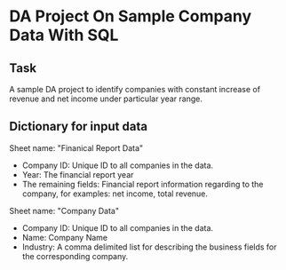 # DA Project On Sample Company Data With SQL 

## Task
A sample DA project to identify companies with constant increase of revenue and net income under particular year range.

## Dictionary for input data
Sheet name: "Finanical Report Data"
  - Company ID: Unique ID to all companies in the data.
  - Year: The financial report year
  - The remaining fields: Financial report information regarding to the company, for examples: net income, total revenue.

Sheet name: "Company Data"
  - Company ID: Unique ID to all companies in the data.
  - Name: Company Name
  - Industry: A comma delimited list for describing the business fields for the corresponding company.


